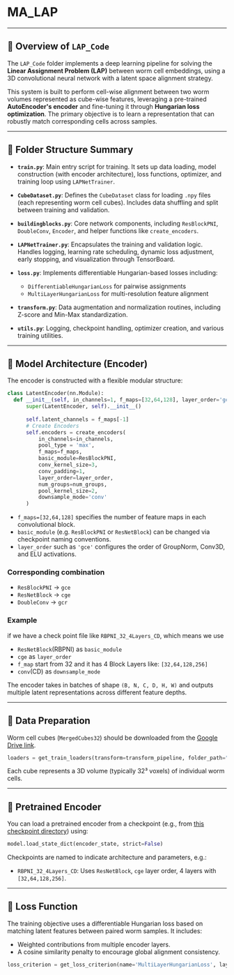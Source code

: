 # MA_LAP

---

## 🔬 Overview of `LAP_Code`

The `LAP_Code` folder implements a deep learning pipeline for solving the **Linear Assignment Problem (LAP)** between worm cell embeddings, using a 3D convolutional neural network with a latent space alignment strategy.

This system is built to perform cell-wise alignment between two worm volumes represented as cube-wise features, leveraging a pre-trained **AutoEncoder's encoder** and fine-tuning it through **Hungarian loss optimization**. The primary objective is to learn a representation that can robustly match corresponding cells across samples.

---

## 📁 Folder Structure Summary

* **`train.py`**: Main entry script for training. It sets up data loading, model construction (with encoder architecture), loss functions, optimizer, and training loop using `LAPNetTrainer`.
* **`CubeDataset.py`**: Defines the `CubeDataset` class for loading `.npy` files (each representing worm cell cubes). Includes data shuffling and split between training and validation.
* **`buildingblocks.py`**: Core network components, including `ResBlockPNI`, `DoubleConv`, `Encoder`, and helper functions like `create_encoders`.
* **`LAPNetTrainer.py`**: Encapsulates the training and validation logic. Handles logging, learning rate scheduling, dynamic loss adjustment, early stopping, and visualization through TensorBoard.
* **`loss.py`**: Implements differentiable Hungarian-based losses including:

  * `DifferentiableHungarianLoss` for pairwise assignments
  * `MultiLayerHungarianLoss` for multi-resolution feature alignment
* **`transform.py`**: Data augmentation and normalization routines, including Z-score and Min-Max standardization.
* **`utils.py`**: Logging, checkpoint handling, optimizer creation, and various training utilities.

---

## 🧠 Model Architecture (Encoder)

The encoder is constructed with a flexible modular structure:

```python
class LatentEncoder(nn.Module):
  def __init__(self, in_channels=1, f_maps=[32,64,128], layer_order='gce', pool_type='max'):
      super(LatentEncoder, self).__init__()  
  
      self.latent_channels = f_maps[-1]  
      # Create Encoders  
      self.encoders = create_encoders(  
          in_channels=in_channels,  
          pool_type = 'max',  
          f_maps=f_maps,  
          basic_module=ResBlockPNI,  
          conv_kernel_size=3,  
          conv_padding=1,  
          layer_order=layer_order,  
          num_groups=num_groups,  
          pool_kernel_size=2,  
          downsample_mode='conv'  
      )
```

* `f_maps=[32,64,128]` specifies the number of feature maps in each convolutional block.
* `basic_module` (e.g. `ResBlockPNI` or `ResNetBlock`) can be changed via checkpoint naming conventions.
* `layer_order` such as `'gce'` configures the order of GroupNorm, Conv3D, and ELU activations.
### Corresponding combination
- `ResBlockPNI` -> `gce`
- `ResNetBlock` -> `cge`
- `DoubleConv` -> `gcr`

### Example
if we have a check point file like `RBPNI_32_4Layers_CD`, which means we use 
- `ResNetBlock`(RBPNI) as `basic_module`
- `cge` as `layer_order` 
- `f_map` start from 32 and it has 4 Block Layers like: `[32,64,128,256]`
- `conv`(CD) as `downsample_mode`

The encoder takes in batches of shape `(B, N, C, D, H, W)` and outputs multiple latent representations across different feature depths.

---

## 🧪 Data Preparation

Worm cell cubes (`MergedCubes32`) should be downloaded from the [Google Drive link](https://drive.google.com/drive/folders/1HSu7vZkxCNFcxWPZKkHtazc0NycYo5mW?usp=sharing).

```python
loaders = get_train_loaders(transform=transform_pipeline, folder_path="/home/hd/hd_hd/hd_uu312/MergedCubes32", num_workers=2, batch_size=2)
```

Each cube represents a 3D volume (typically 32³ voxels) of individual worm cells.

---

## 🎯 Pretrained Encoder

You can load a pretrained encoder from a checkpoint (e.g., from [this checkpoint directory](https://drive.google.com/drive/folders/1BwaG9Z8-Gz_TkIbIvmxYomcB4i7q35Mf?usp=sharing)) using:

```python
model.load_state_dict(encoder_state, strict=False)
```

Checkpoints are named to indicate architecture and parameters, e.g.:

* `RBPNI_32_4Layers_CD`: Uses `ResNetBlock`, `cge` layer order, 4 layers with `[32,64,128,256]`.

---

## 🧮 Loss Function

The training objective uses a differentiable Hungarian loss based on matching latent features between paired worm samples. It includes:

* Weighted contributions from multiple encoder layers.
* A cosine similarity penalty to encourage global alignment consistency.

```python
loss_criterion = get_loss_criterion(name='MultiLayerHungarianLoss', layer_weights=[0.3, 0.7], penalty_weight=0.5, penalty_scale=10.0)
```